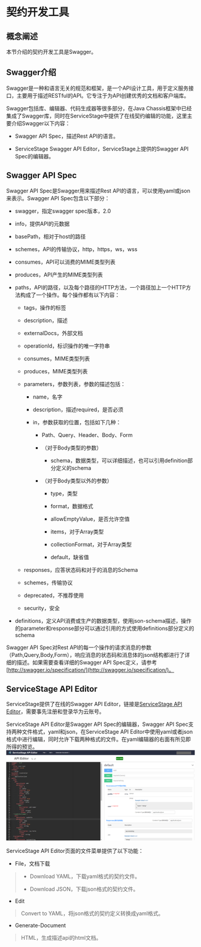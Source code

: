 # 契约开发工具

## 概念阐述

本节介绍的契约开发工具是Swagger。

## Swagger介绍

Swagger是一种和语言无关的规范和框架，是一个API设计工具，用于定义服务接口，主要用于描述RESTful的API。它专注于为API创建优秀的文档和客户端库。

Swagger包括库、编辑器、代码生成器等很多部分，在Java Chassis框架中已经集成了Swagger库，同时在ServiceStage中提供了在线契约编辑的功能，这里主要介绍Swagger以下内容：

* Swagger API Spec，描述Rest API的语言。

* ServiceStage Swagger API Editor，ServiceStage上提供的Swagger API Spec的编辑器。

## Swagger API Spec

Swagger API Spec是Swagger用来描述Rest API的语言，可以使用yaml或json来表示。Swagger API Spec包含以下部分：

* swagger，指定swagger spec版本，2.0

* info，提供API的元数据

* basePath，相对于host的路径

* schemes，API的传输协议，http，https，ws，wss

* consumes，API可以消费的MIME类型列表

* produces，API产生的MIME类型列表

* paths，API的路径，以及每个路径的HTTP方法，一个路径加上一个HTTP方法构成了一个操作。每个操作都有以下内容：

  * tags，操作的标签

  * description，描述

  * externalDocs，外部文档

  * operationId，标识操作的唯一字符串

  * consumes，MIME类型列表

  * produces，MIME类型列表

  * parameters，参数列表，参数的描述包括：

    * name，名字

    * description，描述required，是否必须

    * in，参数获取的位置，包括如下几种：

      * Path、Query、Header、Body、Form

      * （对于Body类型的参数）

        * schema，数据类型，可以详细描述，也可以引用definition部分定义的schema

      * （对于Body类型以外的参数）

        * type，类型

        * format，数据格式

        * allowEmptyValue，是否允许空值

        * items，对于Array类型

        * collectionFormat，对于Array类型

        * default，缺省值

  * responses，应答状态码和对于的消息的Schema

  * schemes，传输协议

  * deprecated，不推荐使用

  * security，安全

* definitions，定义API消费或生产的数据类型，使用json-schema描述，操作的parameter和response部分可以通过引用的方式使用definitions部分定义的schema

Swagger API Spec对Rest API的每一个操作的请求消息的参数（Path,Query,Body,Form），响应消息的状态码和消息体的json结构都进行了详细的描述。如果需要查看详细的Swagger API Spec定义，请参考[http://swagger.io/specification/](http://swagger.io/specification/)。

## ServiceStage API Editor

ServiceStage提供了在线的Swagger API Editor，链接是[ServiceStage API Editor](https://servicestage.hwclouds.com/codegen/)，需要事先注册和登录华为云账号。

ServiceStage API Editor是Swagger API Spec的编辑器，Swagger API Spec支持两种文件格式，yaml和json，在ServiceStage API Editor中使用yaml或者json格式中进行编辑，同时允许下载两种格式的文件。在yaml编辑器的右面有所见即所得的预览。![](/start/契约开发工具.png)

ServiceStage API Editor页面的文件菜单提供了以下功能：

* File，文档下载

> * Download YAML，下载yaml格式的契约文件。
>
> * Download JSON，下载json格式的契约文件。

* Edit

> Convert to YAML，将json格式的契约定义转换成yaml格式。

* Generate-Document

> HTML，生成描述api的html文档。



